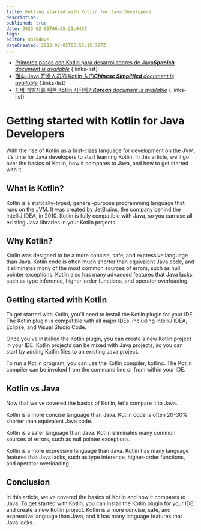 ```yaml
---
title: Getting started with Kotlin for Java Developers
description: 
published: true
date: 2023-02-05T06:55:21.043Z
tags: 
editor: markdown
dateCreated: 2023-02-05T06:55:15.727Z
---
```


- [Primeros pasos con Kotlin para desarrolladores de Java***Spanish** document is available*](/es/Knowledge-base/Kotlin/getting-started-with-kotlin-for-java-developers)
{.links-list}
- [面向 Java 开发人员的 Kotlin 入门***Chinese Simplified** document is available*](/zh/Knowledge-base/Kotlin/getting-started-with-kotlin-for-java-developers)
{.links-list}
- [자바 개발자를 위한 Kotlin 시작하기***Korean** document is available*](/ko/Knowledge-base/Kotlin/getting-started-with-kotlin-for-java-developers)
{.links-list}


# Getting started with Kotlin for Java Developers

With the rise of Kotlin as a first-class language for development on the JVM, it's time for Java developers to start learning Kotlin. In this article, we'll go over the basics of Kotlin, how it compares to Java, and how to get started with it.

## What is Kotlin?

Kotlin is a statically-typed, general-purpose programming language that runs on the JVM. It was created by JetBrains, the company behind the IntelliJ IDEA, in 2010. Kotlin is fully compatible with Java, so you can use all existing Java libraries in your Kotlin projects.

## Why Kotlin?

Kotlin was designed to be a more concise, safe, and expressive language than Java. Kotlin code is often much shorter than equivalent Java code, and it eliminates many of the most common sources of errors, such as null pointer exceptions. Kotlin also has many advanced features that Java lacks, such as type inference, higher-order functions, and operator overloading.

## Getting started with Kotlin

To get started with Kotlin, you'll need to install the Kotlin plugin for your IDE. The Kotlin plugin is compatible with all major IDEs, including IntelliJ IDEA, Eclipse, and Visual Studio Code.

Once you've installed the Kotlin plugin, you can create a new Kotlin project in your IDE. Kotlin projects can be mixed with Java projects, so you can start by adding Kotlin files to an existing Java project.

To run a Kotlin program, you can use the Kotlin compiler, kotlinc. The Kotlin compiler can be invoked from the command line or from within your IDE.

## Kotlin vs Java

Now that we've covered the basics of Kotlin, let's compare it to Java.

Kotlin is a more concise language than Java. Kotlin code is often 20-30% shorter than equivalent Java code.

Kotlin is a safer language than Java. Kotlin eliminates many common sources of errors, such as null pointer exceptions.

Kotlin is a more expressive language than Java. Kotlin has many language features that Java lacks, such as type inference, higher-order functions, and operator overloading.

## Conclusion

In this article, we've covered the basics of Kotlin and how it compares to Java. To get started with Kotlin, you can install the Kotlin plugin for your IDE and create a new Kotlin project. Kotlin is a more concise, safe, and expressive language than Java, and it has many language features that Java lacks.